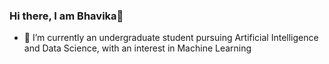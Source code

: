 ### Hi there, I am Bhavika👋
- 🌱 I’m currently an undergraduate student pursuing Artificial Intelligence and Data Science, with an interest in Machine Learning 

<!--
**bhavikasalvi/bhavikasalvi** is a ✨ _special_ ✨ repository because its `README.md` (this file) appears on your GitHub profile.


- 📫 How to reach me: 
-->
